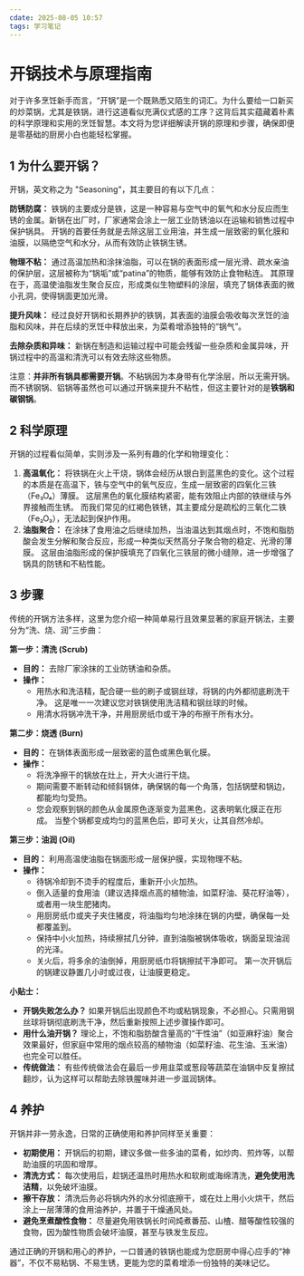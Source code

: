 ```yaml
---
cdate: 2025-08-05 10:57
tags: 学习笔记 
---
```


# 开锅技术与原理指南

对于许多烹饪新手而言，“开锅”是一个既熟悉又陌生的词汇。为什么要给一口新买的炒菜锅，尤其是铁锅，进行这道看似充满仪式感的工序？这背后其实蕴藏着朴素的科学原理和实用的烹饪智慧。本文将为您详细解读开锅的原理和步骤，确保即便是零基础的厨房小白也能轻松掌握。

## 1 为什么要开锅？

开锅，英文称之为 "Seasoning"，其主要目的有以下几点：

**防锈防腐：** 铁锅的主要成分是铁，这是一种容易与空气中的氧气和水分反应而生锈的金属。新锅在出厂时，厂家通常会涂上一层工业防锈油以在运输和销售过程中保护锅具。 开锅的首要任务就是去除这层工业用油，并生成一层致密的氧化膜和油膜，以隔绝空气和水分，从而有效防止铁锅生锈。

**物理不粘：** 通过高温加热和涂抹油脂，可以在锅的表面形成一层光滑、疏水亲油的保护层，这层被称为“锅垢”或“patina”的物质，能够有效防止食物粘连。 其原理在于，高温使油脂发生聚合反应，形成类似生物塑料的涂层，填充了锅体表面的微小孔洞，使得锅面更加光滑。

**提升风味：** 经过良好开锅和长期养护的铁锅，其表面的油膜会吸收每次烹饪的油脂和风味，并在后续的烹饪中释放出来，为菜肴增添独特的“锅气”。

**去除杂质和异味：** 新锅在制造和运输过程中可能会残留一些杂质和金属异味，开锅过程中的高温和清洗可以有效去除这些物质。

注意：**并非所有锅具都需要开锅**。不粘锅因为本身带有化学涂层，所以无需开锅。 而不锈钢锅、铝锅等虽然也可以通过开锅来提升不粘性，但这主要针对的是**铁锅和碳钢锅**。

## 2 科学原理

开锅的过程看似简单，实则涉及一系列有趣的化学和物理变化：

1.  **高温氧化：** 将铁锅在火上干烧，锅体会经历从银白到蓝黑色的变化。这个过程的本质是在高温下，铁与空气中的氧气反应，生成一层致密的四氧化三铁（Fe₃O₄）薄膜。 这层黑色的氧化膜结构紧密，能有效阻止内部的铁继续与外界接触而生锈。 而我们常见的红褐色铁锈，其主要成分是疏松的三氧化二铁（Fe₂O₃），无法起到保护作用。
2.  **油脂聚合：** 在涂抹了食用油之后继续加热，当油温达到其烟点时，不饱和脂肪酸会发生分解和聚合反应，形成一种类似天然高分子聚合物的稳定、光滑的薄膜。 这层由油脂形成的保护膜填充了四氧化三铁层的微小缝隙，进一步增强了锅具的防锈和不粘性能。

## 3 步骤

传统的开锅方法多样，这里为您介绍一种简单易行且效果显著的家庭开锅法，主要分为“洗、烧、润”三步曲：

**第一步：清洗 (Scrub)**

*   **目的：** 去除厂家涂抹的工业防锈油和杂质。
*   **操作：**
    *   用热水和洗洁精，配合硬一些的刷子或钢丝球，将锅的内外都彻底刷洗干净。 这是唯一一次建议您对铁锅使用洗洁精和钢丝球的时候。
    *   用清水将锅冲洗干净，并用厨房纸巾或干净的布擦干所有水分。

**第二步：烧透 (Burn)**

*   **目的：** 在锅体表面形成一层致密的蓝色或黑色氧化膜。
*   **操作：**
    *   将洗净擦干的锅放在灶上，开大火进行干烧。
    *   期间需要不断转动和倾斜锅体，确保锅的每一个角落，包括锅壁和锅边，都能均匀受热。
    *   您会观察到锅的颜色从金属原色逐渐变为蓝黑色，这表明氧化膜正在形成。 当整个锅都变成均匀的蓝黑色后，即可关火，让其自然冷却。

**第三步：油润 (Oil)**

*   **目的：** 利用高温使油脂在锅面形成一层保护膜，实现物理不粘。
*   **操作：**
    *   待锅冷却到不烫手的程度后，重新开小火加热。
    *   倒入适量的食用油（建议选择烟点高的植物油，如菜籽油、葵花籽油等），或者用一块生肥猪肉。
    *   用厨房纸巾或夹子夹住猪皮，将油脂均匀地涂抹在锅的内壁，确保每一处都覆盖到。
    *   保持中小火加热，持续擦拭几分钟，直到油脂被锅体吸收，锅面呈现油润的光泽。
    *   关火后，将多余的油倒掉，用厨房纸巾将锅擦拭干净即可。 第一次开锅后的锅建议静置几小时或过夜，让油膜更稳定。

**小贴士：**
*   **开锅失败怎么办？** 如果开锅后出现颜色不均或粘锅现象，不必担心。只需用钢丝球将锅彻底刷洗干净，然后重新按照上述步骤操作即可。
*   **用什么油开锅？** 理论上，不饱和脂肪酸含量高的“干性油”（如亚麻籽油）聚合效果最好，但家庭中常用的烟点较高的植物油（如菜籽油、花生油、玉米油）也完全可以胜任。
*   **传统做法：** 有些传统做法会在最后一步用韭菜或葱段等蔬菜在油锅中反复擦拭翻炒，认为这样可以帮助去除铁腥味并进一步滋润锅体。

## 4 养护

开锅并非一劳永逸，日常的正确使用和养护同样至关重要：

*   **初期使用：** 开锅后的初期，建议多做一些多油的菜肴，如炒肉、煎炸等，以帮助油膜的巩固和增厚。
*   **清洗方式：** 每次使用后，趁锅还温热时用热水和软刷或海绵清洗，**避免使用洗洁精**，以免破坏油膜。
*   **擦干存放：** 清洗后务必将锅内外的水分彻底擦干，或在灶上用小火烘干，然后涂上一层薄薄的食用油养护，并置于干燥通风处。
*   **避免烹煮酸性食物：** 尽量避免用铁锅长时间炖煮番茄、山楂、醋等酸性较强的食物，因为酸性物质会破坏油膜，甚至与铁发生反应。

通过正确的开锅和用心的养护，一口普通的铁锅也能成为您厨房中得心应手的“神器”，不仅不易粘锅、不易生锈，更能为您的菜肴增添一份独特的美味记忆。